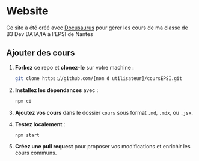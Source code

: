 # Website

Ce site à été créé avec [Docusaurus](https://docusaurus.io/) pour gérer les cours de ma classe de B3 Dev DATA/IA à l'EPSI de Nantes

## Ajouter des cours

1. **Forkez** ce repo et **clonez-le** sur votre machine :
   ```bash
   git clone https://github.com/[nom d utilisateur]/coursEPSI.git
   ```

2. **Installez les dépendances** avec :
   ```bash
   npm ci
   ```

3. **Ajoutez vos cours** dans le dossier `cours` sous format `.md`, `.mdx`, ou `.jsx`.

5. **Testez localement** :
   ```bash
   npm start
   ```
   
6. **Créez une pull request** pour proposer vos modifications et enrichir les cours communs.
